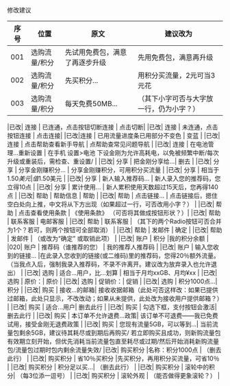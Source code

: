 
修改建议

|序号|位置|原文|建议改为|
|---|---|---|---|
|001| 选购流量/积分  | 先试用免费包，满意了再逐步升级  | 先用免费包，满意再升级|
|002| 选购流量/积分  | 先买积分...  | 用积分买流量，2元可当3元花|
|003| 选购流量/积分  | 每天免费50MB...  | （其下小字可否与大字放一行，仍为小字？）|






|已改| 连接 | 已连通，点击按钮切断连接 |  点击切断|
|已改| 连接 | 未连通，点击按钮连接 | 点击连接|
|已改|连接 | 已用流量进度条已用部分不变色 | 变蓝 |
|已改| 连接 | 点击帮助查看新手导航 | 点帮助查常见问题导航 |
|已改| 连接 | 在电池管理...重新设置 | 在手机 设置>电池 下设金刚为允许高耗电，以免被频繁中断/每次升级或重装后，需检查、重设置/ |
|已改| 分享 | 把金刚分享给...| 删去 |
|已改| 分享 | 分享金刚赚积分... | 分享金刚赚积分，可用积分买流量 |
|已改| 分享 | 相当于$1.50美元 | 值$1.50美元 |
|已改| 分享 | 新人输入推荐码... | 新人录入您的推荐码，您立得10点 |
|已改| 分享 | 累计使用... | 新人累积使用天数超过15天后，您再得140点 |
|已改| 帮助 | 帮助信息 | 帮助 |
|已改| 帮助 | 点击链接... | 点击链接后，摁住空白处向上推，中文将从下方出现（如果超过一行，可否改用小字？） |
|已改| 帮助 | 点击查看使用条款 | 《使用条款》 （可否将其做成按钮形状？）|
|已改| 帮助 | 联系客服 | 电邮客服 |
|已改| 帮助 | 联系客服 | （其下的两个Radio按钮可否合并为1个？若可，则两个按钮可全部取消） |
|已改| 帮助 | 发邮件 | 确定 |
|已改| 帮助 | 发邮件 | （或改为“确定” 或取销此项） |
|已改| 账户 | 积分 |我的积分余额  |
|020| 账户 | 推荐码（谁推荐的您） | 我的推荐人推荐码 |
|已改| 账户 | 输入您收到的链接... |在此录入您收到的链接(或二维码)里的推荐码，您得20％额外流量。（当我点入后，强制我录入推荐码，不录不许离开。建议改为放弃录入也允许退出）  |
|已改| 选购 | 适合...用户，比...划算 | 相当于月均xxGB、月均¥xx |
|已改| 选购 | 原价：| 原价 |
|已改| 选购 | 促销价：| 促销 |
|已改| 选购 | 积分1000点...| 积分 |
|已改| 购买 | 接收...的邮箱| 接收收据邮箱（此处可否这样改：如果已提供过邮箱，此处只显示，不改改动；如果从未提供，此处改为接收用户提供邮箱？） |
|已改| 购买 | 适合...用户| 删去此行 |
|已改| 购买 | 勾选下框，支付按钮会激活| 删去此行 |
|已改| 购买 | 本订单不允许退费...政策| 该订单不可退费――我已免费试用，接受金刚无退费政策 |
|已改| 购买 | 您现有流量5GB，可以等到...| 当前流量包剩余5GB，建议待其耗尽或到期后再购买/ 若立即购买且成功，则新购流量包有效期立刻开始，但优先消耗当前流量包直至耗尽或过期/然后开始消耗新购流量包/流量包过期时包内剩余流量失效/
|已改| 购买积分  |名称：积分1000点  | （删去此行） |
|已改| 购买积分  | 省10％买积分 |先买积分，再用积分买流量，可省10％ | 
|已改| 购买积分  | 积分足以买...| （删去此行） |
|已改| 购买积分  | 滚轮中的积分| （每3位添一逗号） |
|已改| 购买积分  | 滚轮外观  | （能否做得更象滚轮？） |
